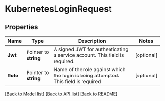 # KubernetesLoginRequest


## Properties

Name | Type | Description | Notes
------------ | ------------- | ------------- | -------------
**Jwt** | Pointer to **string** | A signed JWT for authenticating a service account. This field is required. | [optional] 
**Role** | Pointer to **string** | Name of the role against which the login is being attempted. This field is required | [optional] 





[[Back to Model list]](../README.md#documentation-for-models) [[Back to API list]](../README.md#documentation-for-api-endpoints) [[Back to README]](../README.md)


